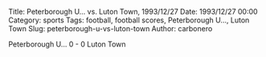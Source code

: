 Title: Peterborough U… vs. Luton Town, 1993/12/27
Date: 1993/12/27 00:00
Category: sports
Tags: football, football scores, Peterborough U…, Luton Town
Slug: peterborough-u-vs-luton-town
Author: carbonero


Peterborough U… 0 - 0 Luton Town
